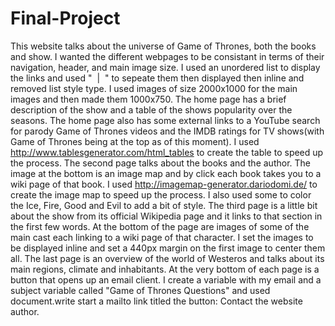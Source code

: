 # Final-Project
This website talks about the universe of Game of Thrones, both the books and show. I wanted the different webpages to be consistant in terms of their navigation, header, and main image size. I used an unordered list to display the links and used "&nbsp; | &nbsp;" to sepeate them then displayed then inline and removed list style type. I used images of size 2000x1000 for the main images and then made them 1000x750. The home page has a brief description of the show and a table of the shows popularity over the seasons. The home page also has some external links to a YouTube search for parody Game of Thrones videos and the IMDB ratings for TV shows(with Game of Thrones being at the top as of this moment).  I used http://www.tablesgenerator.com/html_tables to create the table to speed up the process. The second page talks about the books and the author. The image at the bottom is an image map and by click each book takes you to a wiki page of that book. I used http://imagemap-generator.dariodomi.de/ to create the image map to speed up the process. I also used some <span> to color the Ice, Fire, Good and Evil to add a bit of style. The third page is a little bit about the show from its official Wikipedia page and it links to that section in the first few words. At the bottom of the page are images of some of the main cast each linking to a wiki page of that character. I set the images to be displayed inline and set a 440px margin on the first image to center them all. The last page is an overview of the world of Westeros and talks about its main regions, climate and inhabitants. At the very bottom of each page is a button that opens up an email client. I create a variable with my email and a subject variable called "Game of Thrones Questions" and used document.write start a mailto link titled the button: Contact the website author.
